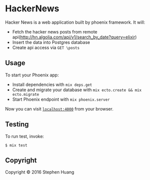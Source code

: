 # HackerNews

Hacker News is a web application built by phoenix framework. It will:

  * Fetch the hacker news posts from remote api(http://hn.algolia.com/api/v1/search_by_date?query=elixir)
  * Insert the data into Postgres database
  * Create api access via `GET \posts`

## Usage

To start your Phoenix app:

  * Install dependencies with `mix deps.get`
  * Create and migrate your database with `mix ecto.create && mix ecto.migrate`
  * Start Phoenix endpoint with `mix phoenix.server`

Now you can visit [`localhost:4000`](http://localhost:4000) from your browser.

## Testing

To run test, invoke:

```
$ mix test
```

## Copyright

Copyright © 2016 Stephen Huang
